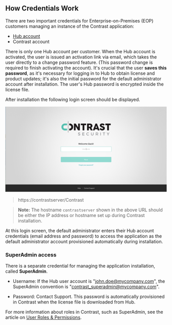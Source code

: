 <!--
title: "EOP Credentials: Manage access accounts and passwords."
description: "EOP credentials: Manage access accounts and passwords."
tags: "Admin EOP maintenance Hub SuperAdmin credentials"
-->

## How Credentials Work

There are two important credentials for Enterprise-on-Premises (EOP) customers managing an instance of the Contrast application:

* [Hub account](https://hub.contrastsecurity.com/)
* Contrast account

There is only one Hub account per customer. When the Hub account is activated, the user is issued an activation link via email, which takes the user directly to a change password feature. (This password change is required to finish activating the account). It's crucial that the user **saves this password**, as it's necessary for logging in to Hub to obtain license and product updates; it's also the initial password for the default administrator account after installation. The user's Hub password is encrypted inside the license file. 

After installation the following login screen should be displayed.

<a href="assets/images/KB4-c01_1.png" rel="lightbox" title="Login to the Contrast application"><img class="thumbnail" src="assets/images/KB4-c01_1.png"/></a>

> https://contrastserver/Contrast


>**Note:** The hostname `contrastserver` shown in the above URL should be either the IP address or hostname set up during Contrast installation.

At this login screen, the default administrator enters their Hub account credentials (email address and password) to access the application as the default administrator account provisioned automatically during installation.

### SuperAdmin access 

There is a separate credential for managing the application installation, called **SuperAdmin**.

* Username: If the Hub user account is "john.doe@mycompany.com", the SuperAdmin convention is "contrast_superadmin@mycompany.com".

* Password: Contact Support. This password is automatically provisioned in Contrast when the license file is downloaded from Hub.

For more information about roles in Contrast, such as SuperAdmin, see the article on [User Roles & Permissions](admin-manageorgsroleperm.html#roles).
